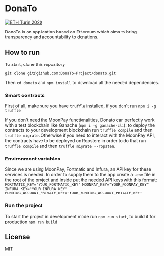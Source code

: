 # DonaTo

[![ETH Turin 2020](https://img.shields.io/badge/%CE%9E-ETH%20Turin%202020-F64060.svg)](https://ethturin.com)

DonaTo is an application based on Ethereum which aims to bring transparency and accountability to donations.

## How to run

To start, clone this repository

`git clone git@github.com:DonaTo-Project/donato.git`

Then `cd donato` and `npm install` to download all the needed dependencies.

### Smart contracts

First of all, make sure you have `truffle` installed, if you don't run `npm i -g truffle`

If you don't need the MoonPay functionalities, Donato can perfectly work with a test blockchain like Ganache (`npm i -g ganache-cli`): to deploy the contracts to your development blockchain run `truffle compile` and then `truffle migrate`.
Otherwise if you need to interact with the MoonPay API, the contracts have to be deployed on Ropsten: in order to do that run `truffle compile` and then `truffle migrate --ropsten`.

### Environment variables

Since we are using MoonPay, Fortmatic and Infura, an API key for these services is needed. In order to supply them to the app create a `.env` file in the root of the project and inside put the needed API keys with this format:
`FORTMATIC_KEY="YOUR_FORTMATIC_KEY" MOONPAY_KEY="YOUR_MOONPAY_KEY" INFURA_KEY="YOUR_INFURA_KEY" FUNDING_ACCOUNT_PRIVATE_KEY="YOUR_FUNDING_ACCOUNT_PRIVATE_KEY"`

### Run the project

To start the project in development mode run `npm run start`, to build it for production `npm run build`

## License

[MIT](https://github.com/DonaTo-Project/donato/blob/master/LICENSE)
